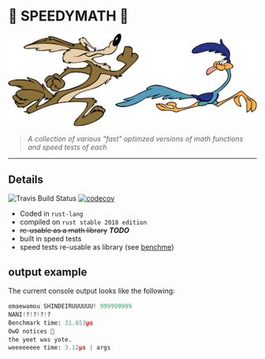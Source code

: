 # 🦀 SPEEDYMATH 🚀

![Road Runner](images/road-runner.svg)

>*A collection of various "fast" optimzed versions of math functions and speed tests of each*

---

## Details

![Travis Build Status](https://travis-ci.com/ConnorBP/speedy-math.svg?token=oPv5RhN5awEXsvyyCgSk&branch=master)
[![codecov](https://codecov.io/gh/ConnorBP/speedy-math/branch/master/graph/badge.svg)](https://codecov.io/gh/ConnorBP/speedy-math)

- Coded in `rust-lang`
- compiled on `rust stable 2018 edition`
- ~~re-usable as a math library~~ ***TODO***
- built in speed tests
- speed tests re-usable as library (see [benchme](https://crates.io/crates/benchme/0.1.0))

## output example

The current console output looks like the following:

```py
omaewamou SHINDEIRUUUUUU! 999999999
NANI!?!?!?!?
Benchmark time: 31.653µs
OwO notices 🚀
the yeet was yote.
weeeeeeee time: 3.12µs | args
```